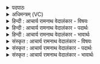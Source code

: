 <details><summary>पदपाठः</summary>

व꣣सन्तः꣢। इत्। नु। र꣡न्त्यः꣢꣯। ग्री꣣ष्मः꣢। इत्। नु। र꣡न्त्यः꣢꣯। व꣣र्षा꣡णि꣢। अ꣡नु꣢꣯। श꣣र꣡दः꣢। हे꣣मन्तः꣢। शि꣡शि꣢꣯रः। इत्। र꣡न्त्यः꣢꣯। ६१६।
</details>

<details><summary>अधिमन्त्रम् (VC)</summary>

- अग्निः
- वामदेवो गौतमः
- पङ्क्तिः
- पञ्चमः
- आरण्यं काण्डम्
</details>

<details><summary>हिन्दी : आचार्य रामनाथ वेदालंकार - विषयः</summary>

अगले मन्त्र का ऋतु देवता है। ऋतुओं की रमणीयता प्रतिपादित की गयी है।
</details>

<details><summary>हिन्दी : आचार्य रामनाथ वेदालंकार - पदार्थः</summary>

पदार्थान्वयभाषाः -  परमेश्वर की सृष्टि में (वसन्तः) वसन्त ऋतु (इत् नु) निश्चय ही (रन्त्यः) रमणीय है, (ग्रीष्मः) ग्रीष्म ऋतु (इत् नु) निश्चय ही (रन्त्यः) रमणीय है। (वर्षाणि अनु) वर्षा-दिनों के अनन्तर (शरदः) शरद् ऋतु के दिवस और (हेमन्तः) हेमन्त ऋतु भी, रमणीय हैं। (शिशिरः) शिशिर ऋतु भी (इत् नु) निश्चय ही (रन्त्यः) रमणीय है ॥२॥ इस मन्त्र में ‘इन्नु रन्त्यः’ की आवृत्ति में लाटानुप्रास है ॥२॥
</details>

<details><summary>हिन्दी : आचार्य रामनाथ वेदालंकार - भावार्थः</summary>

भावार्थभाषाः -  जो लोग परमेश्वर-विश्वासी होते हैं, वे प्रत्येक ऋतु को रमणीय और आह्लाददायक मानते हुए उससे उत्पादित आनन्द को अनुभव करते हैं। किन्तु जो लोग ‘अहह, ग्रीष्मऋतु बड़ी संतापक है, वर्षा ऋतु में कीचड़ ही कीचड़ हो जाती है, हेमन्त का शीत बड़ा कष्टदायक होता है’ इत्यादि प्रकार से दोष खोजते हुए सभी ऋतुओं को धिक्कारते हैं, वे निश्चय ही अभागे हैं ॥२॥
</details>

<details><summary>संस्कृत : आचार्य रामनाथ वेदालंकार - विषयः</summary>

अथ ऋतुर्देवता। सर्वेषामृतूनां रमणीयत्वमाह।
</details>

<details><summary>संस्कृत : आचार्य रामनाथ वेदालंकार - पदार्थः</summary>

पदार्थान्वयभाषाः -  परमेश्वरस्य सृष्टौ (वसन्तः) वसन्तर्तुः (इत् नु) निश्चयेन (रन्त्यः) रमणीयः रमयिता च अस्ति, (ग्रीष्मः) ग्रीष्मर्तुः (इत् नु) निश्चयेन (रन्त्यः) रमणीयः रमयिता च अस्ति। (वर्षाणि अनु) वर्षर्तुदिनानामनन्तरम् (शरदः) शरद्दिवसाः, (हेमन्तः) हेमन्त ऋतुश्चापि रन्त्याः रमणीयाः रमयितारश्च भवन्ति। (शिशिरः) शिशिरर्तुरपि (इत् नु) निश्चयेन (रन्त्यः) रमणीयो रमयिता च भवति। रमु क्रीडायाम् इति धातोः बाहुलकात् त्यन् प्रत्ययः ॥२॥ अत्र ‘इन्नु रन्त्यः’ इत्यस्यावृत्तौ लाटानुप्रासः ॥२॥
</details>

<details><summary>संस्कृत : आचार्य रामनाथ वेदालंकार - भावार्थः</summary>

भावार्थभाषाः -  ये परमेश्वरविश्वासिनो भवन्ति ते प्रत्येकमृतुं रमणीयमाह्लाददायकं च मन्यमानास्तज्जनितमानन्दमनुभवन्ति। ये तु ‘अहह, संतापको निदाघः, पङ्कबहुला प्रावृट्, कष्टशीतो हेमन्तः’ इत्यादिप्रकारेण छिद्राण्यन्विष्यन्तः सर्वानेव ऋतून् धिक्कुर्वन्ति ते खलु दुर्भाग्यग्रस्ता एव ॥२॥
</details>